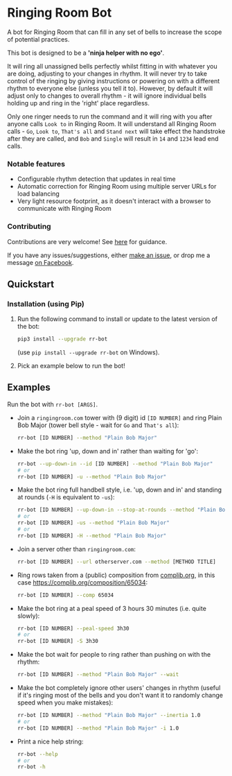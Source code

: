 # Ringing Room Bot
A bot for Ringing Room that can fill in any set of bells to increase the scope of potential practices.

This bot is designed to be a **'ninja helper with no ego'**.

It will ring all unassigned bells perfectly whilst fitting in with whatever you are doing, adjusting to
your changes in rhythm.
It will never try to take control of the ringing by giving instructions or powering on with a
different rhythm to everyone else (unless you tell it to).
However, by default it will adjust only to changes to overall rhythm - it will ignore individual
bells holding up and ring in the 'right' place regardless.

Only one ringer needs to run the command and it will ring with you after anyone calls `Look to` in
Ringing Room.
It will understand all Ringing Room calls - `Go`, `Look to`, `That's all` and `Stand next` will
take effect the handstroke after they are called, and `Bob` and `Single` will result in `14` and
`1234` lead end calls.

### Notable features
- Configurable rhythm detection that updates in real time
- Automatic correction for Ringing Room using multiple server URLs for load balancing
- Very light resource footprint, as it doesn't interact with a browser to communicate with Ringing Room

### Contributing
Contributions are very welcome!  See [here](CONTRIBUTING.md) for guidance.

If you have any issues/suggestions, either
[make an issue](https://github.com/Kneasle/ringing-room-bot/issues/new), or drop me a message
[on Facebook](https://www.facebook.com/kneasle.wh.71).


## Quickstart
### Installation (using Pip)
1. Run the following command to install or update to the latest version of the bot:
   ```bash
   pip3 install --upgrade rr-bot
   ```
   (use `pip install --upgrade rr-bot` on Windows).

2. Pick an example below to run the bot!

## Examples
Run the bot with `rr-bot [ARGS]`.

*   Join a `ringingroom.com` tower with (9 digit) id `[ID NUMBER]` and ring Plain Bob Major (tower
    bell style - wait for `Go` and `That's all`):
    ```bash
    rr-bot [ID NUMBER] --method "Plain Bob Major"
    ```

*   Make the bot ring 'up, down and in' rather than waiting for 'go':
    ```bash
    rr-bot --up-down-in --id [ID NUMBER] --method "Plain Bob Major"
    # or
    rr-bot [ID NUMBER] -u --method "Plain Bob Major"
    ```

*   Make the bot ring full handbell style, i.e. 'up, down and in' and standing at rounds (`-H` is
    equivalent to `-us`):
    ```bash
    rr-bot [ID NUMBER] --up-down-in --stop-at-rounds --method "Plain Bob Major"
    # or
    rr-bot [ID NUMBER] -us --method "Plain Bob Major"
    # or
    rr-bot [ID NUMBER] -H --method "Plain Bob Major"
    ```

*   Join a server other than `ringingroom.com`:
    ```bash
    rr-bot [ID NUMBER] --url otherserver.com --method [METHOD TITLE]
    ```

*   Ring rows taken from a (public) composition from [complib.org](http://complib.org/), in this
    case https://complib.org/composition/65034:
    ```bash
    rr-bot [ID NUMBER] --comp 65034
    ```

*   Make the bot ring at a peal speed of 3 hours 30 minutes (i.e. quite slowly):
    ```bash
    rr-bot [ID NUMBER] --peal-speed 3h30
    # or
    rr-bot [ID NUMBER] -S 3h30
    ```

*   Make the bot wait for people to ring rather than pushing on with the rhythm:
    ```bash
    rr-bot [ID NUMBER] --method "Plain Bob Major" --wait
    ```

*   Make the bot completely ignore other users' changes in rhythm (useful if it's ringing most of
    the bells and you don't want it to randomly change speed when you make mistakes):
    ```bash
    rr-bot [ID NUMBER] --method "Plain Bob Major" --inertia 1.0
    # or
    rr-bot [ID NUMBER] --method "Plain Bob Major" -i 1.0
    ```

*   Print a nice help string:
    ```bash
    rr-bot --help
    # or
    rr-bot -h
    ```
